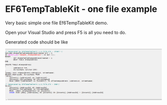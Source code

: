 # EF6TempTableKit - one file example

Very basic simple one file Ef6TempTableKit demo. 

Open your Visual Studio and press F5 is all you need to do.

Generated code should be like

![Final T-SQL](EF6TempTableKitOneFileExample/QueryWithTempTable.png)

